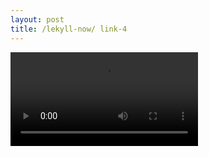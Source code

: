 ```yaml
---
layout: post
title: /lekyll-now/ link-4
---
```


<div class="vid-wrap">
    <video controls autoplay loop>
    <source src="https://cdn.jsdelivr.net/gh/xx025/cloudimg/img/20210128125550.mp4" type="video/mp4">
    </video>
</div>

